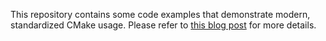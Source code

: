 This repository contains some code examples that demonstrate modern,
standardized CMake usage. Please refer to [this blog post](http://bastian.rieck.me/blog/posts/2018/cmake_tips)
for more details.
